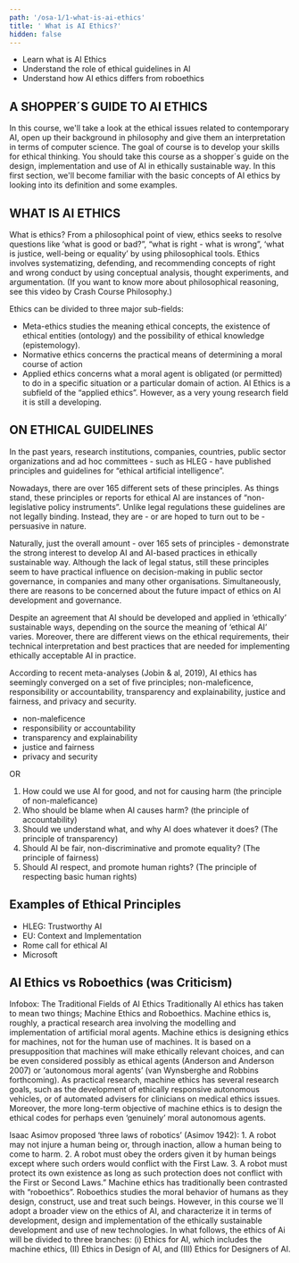 ```yaml
---
path: '/osa-1/1-what-is-ai-ethics'
title: ' What is AI Ethics?'
hidden: false
---
```


<text-box variant='Intro' name='Learning objectives'>

- Learn what is AI Ethics
- Understand the role of ethical guidelines in AI
- Understand how AI ethics differs from roboethics

</text-box>


## A SHOPPER´S GUIDE TO AI ETHICS

In this course, we'll take a look at the ethical issues related to contemporary AI,  open up their background  in philosophy and give them an interpretation in terms of computer science.  The goal of course is to develop your skills for ethical thinking.
You should take this course as a shopper´s guide on the design, implementation and use of AI in ethically sustainable way.
In this first section, we'll become familiar with the basic concepts of AI ethics by looking into its definition and some examples.

## WHAT IS AI ETHICS
What is ethics? From a philosophical point of view, ethics seeks to resolve questions like ‘what is good or bad?”, “what is right - what is wrong”, ‘what is justice, well-being or equality’ by using philosophical tools.  Ethics involves systematizing, defending, and recommending concepts of right and wrong conduct by using conceptual analysis, thought experiments, and  argumentation. (If you want to know more about philosophical reasoning, see this video by Crash Course Philosophy.)

Ethics can be divided to three major sub-fields:
- Meta-ethics studies the meaning ethical concepts, the existence of ethical entities (ontology) and the possibility of ethical knowledge (epistemology).
- Normative ethics concerns the practical means of determining a moral course of action
- Applied ethics concerns what a moral agent is obligated (or permitted) to do in a specific situation or a particular domain of action.
AI Ethics is a subfield of the “applied ethics”. However, as a very young research field it is still a developing.


## ON ETHICAL GUIDELINES

In the past years,  research institutions, companies, countries, public sector organizations and ad hoc committees - such as HLEG - have published principles and guidelines for “ethical artificial intelligence”.

Nowadays, there are over 165 different sets of these principles.  As things stand, these principles or reports for ethical AI are instances of “non-legislative policy instruments”.  Unlike legal regulations these guidelines are not legally binding. Instead, they are - or are hoped to turn out to be -  persuasive in nature.

Naturally, just the overall amount - over 165 sets of principles - demonstrate the strong interest to develop AI and AI-based practices in ethically sustainable way. Although the lack of legal status, still these principles seem to have practical influence on decision-making in public sector governance, in companies and many other organisations. Simultaneously,  there are reasons to be concerned about the future impact of ethics on AI development and governance.

Despite an agreement that AI should be developed and applied in  ‘ethically’ sustainable ways, depending on the source the meaning of  ‘ethical AI’ varies. Moreover, there are different views on the ethical requirements, their technical interpretation and best practices that are needed for implementing ethically acceptable AI in practice.

According to recent meta-analyses (Jobin & al, 2019), AI ethics has seemingly converged on a set of five principles;  non-maleficence,  responsibility or accountability, transparency and explainability, justice and fairness, and privacy and security.

<text-box variant="hint" name="INFOBOX: DEFINITIONS">

- non-maleficence
- responsibility or accountability
- transparency and explainability
- justice and fairness
- privacy and security

</text-box>

OR

<text-box variant="hint" name="INFOBOX: DEFINITIONS">

1. How could we use AI for good, and not for causing  harm (the principle of non-maleficance)
2. Who should be blame when AI causes harm? (the principle of accountability)
3. Should we understand what, and why AI does whatever it does? (The principle of transparency)
4. Should AI be fair, non-discriminative and promote equality? (The principle of fairness)
5. Should AI respect, and promote human rights? (The principle of respecting basic human rights)

</text-box>

## Examples of Ethical Principles

- HLEG: Trustworthy AI
- EU: Context and Implementation
- Rome call for ethical AI
- Microsoft

## AI Ethics vs Roboethics (was Criticism)

<text-box variant='Intro' name='The Traditional Fields of AI Ethics'>

Infobox: The Traditional Fields of AI Ethics
Traditionally AI ethics has taken to mean two things; Machine Ethics and Roboethics.
Machine ethics is, roughly, a practical research area involving the modelling and implementation of artificial moral agents. Machine ethics is designing ethics for machines, not for the human use of machines.  It is based on a presupposition that machines will make ethically relevant choices, and can be even considered possibly as ethical agents (Anderson and Anderson 2007) or ‘autonomous moral agents’ (van Wynsberghe and Robbins forthcoming).
As practical research, machine ethics has several research goals, such as the development of ethically responsive autonomous vehicles, or of automated advisers for clinicians on medical ethics issues. Moreover, the more long-term objective of machine ethics is to design the ethical codes for perhaps even ‘genuinely’ moral autonomous agents.

</text-box>

<text-box variant='Intro' name=' Asimov´s laws'>
Isaac Asimov proposed ‘three laws of robotics’ (Asimov 1942):
1. A robot may not injure a human being or, through inaction, allow a human being to come to harm.
2. A robot must obey the orders given it by human beings except where such orders would conflict with the First Law.
3. A robot must protect its own existence as long as such protection does not conflict with the First or Second Laws.”
Machine ethics has traditionally been contrasted with “roboethics”. Roboethics studies the moral behavior of humans as they design, construct, use and treat such beings.
However, in this course we´ll adopt a broader view on the ethics of AI, and characterize it in terms of development, design and implementation of the ethically sustainable development and use of new technologies. In what follows, the ethics of Ai will be divided to three branches: (i) Ethics for AI, which includes the machine ethics, (II) Ethics in Design of AI, and (III) Ethics for Designers of AI.

</text-box>
